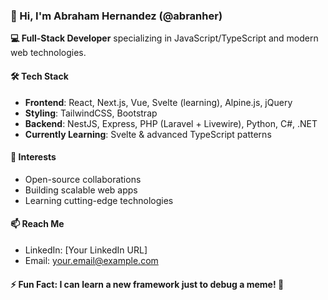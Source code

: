 ### 👋 Hi, I'm Abraham Hernandez (@abranher)  
**💻 Full-Stack Developer** specializing in JavaScript/TypeScript and modern web technologies.  

#### 🛠️ Tech Stack  
- **Frontend**: React, Next.js, Vue, Svelte (learning), Alpine.js, jQuery  
- **Styling**: TailwindCSS, Bootstrap  
- **Backend**: NestJS, Express, PHP (Laravel + Livewire), Python, C#, .NET  
- **Currently Learning**: Svelte & advanced TypeScript patterns  

#### 🌱 Interests  
- Open-source collaborations  
- Building scalable web apps  
- Learning cutting-edge technologies  

#### 📫 Reach Me  
- LinkedIn: [Your LinkedIn URL]  
- Email: your.email@example.com  

#### ⚡ Fun Fact: I can learn a new framework just to debug a meme! 🚀  

<!---
abranher/abranher is a ✨ special ✨ repository because its `README.md` (this file) appears on your GitHub profile.
You can click the Preview link to take a look at your changes.
--->
